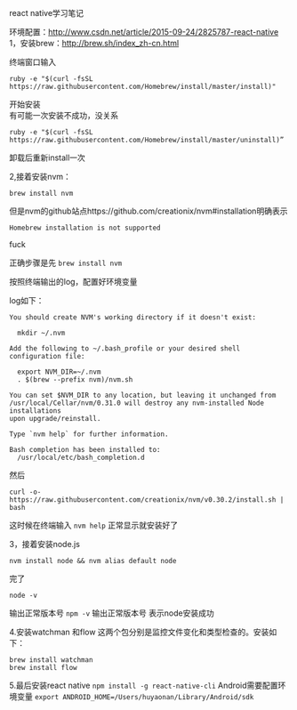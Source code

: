 react native学习笔记

环境配置：http://www.csdn.net/article/2015-09-24/2825787-react-native    
1，安装brew：http://brew.sh/index_zh-cn.html

终端窗口输入
```
ruby -e "$(curl -fsSL https://raw.githubusercontent.com/Homebrew/install/master/install)"
```    
开始安装    
有可能一次安装不成功，没关系   
```
ruby -e "$(curl -fsSL https://raw.githubusercontent.com/Homebrew/install/master/uninstall)”
```  
卸载后重新install一次

2,接着安装nvm：  
```
brew install nvm
```
但是nvm的github站点https://github.com/creationix/nvm#installation明确表示
```
Homebrew installation is not supported
```
fuck

正确步骤是先
```brew install nvm```

按照终端输出的log，配置好环境变量

log如下：
```
You should create NVM's working directory if it doesn't exist:

  mkdir ~/.nvm

Add the following to ~/.bash_profile or your desired shell
configuration file:

  export NVM_DIR=~/.nvm
  . $(brew --prefix nvm)/nvm.sh

You can set $NVM_DIR to any location, but leaving it unchanged from
/usr/local/Cellar/nvm/0.31.0 will destroy any nvm-installed Node installations
upon upgrade/reinstall.

Type `nvm help` for further information.

Bash completion has been installed to:
  /usr/local/etc/bash_completion.d
```


然后
```
curl -o- https://raw.githubusercontent.com/creationix/nvm/v0.30.2/install.sh | bash
```
这时候在终端输入 
```nvm help```   正常显示就安装好了


3，接着安装node.js
```
nvm install node && nvm alias default node
```
完了 
```
node -v 
```
输出正常版本号
`npm -v` 输出正常版本号
表示node安装成功


4.安装watchman 和flow
这两个包分别是监控文件变化和类型检查的。安装如下：

```brew install watchman```  
```brew install flow```  

5.最后安装react native
```npm install -g react-native-cli```
Android需要配置环境变量
```export ANDROID_HOME=/Users/huyaonan/Library/Android/sdk```

